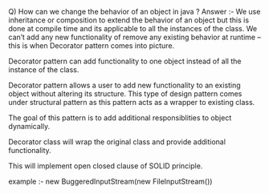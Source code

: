 Q) How can we change the behavior of an object in java ?
Answer :- We use inheritance or composition to extend the behavior of an object but 
this is done at compile time and its applicable to all the instances of the class. 
We can’t add any new functionality of remove any existing behavior at runtime – 
this is when Decorator pattern comes into picture.

Decorator pattern can add functionality to one object instead of all the instance of the class.


Decorator pattern allows a user to add new functionality to an existing object without altering its structure. This type of design pattern comes under structural pattern as this pattern acts as a wrapper to existing class.

The goal of this pattern is to add additional responsiblities to object dynamically.

Decorator class will wrap the original class and provide additional functionality.

This will implement open closed clause of SOLID principle.

example :- 
new BuggeredInputStream(new FileInputStream())

